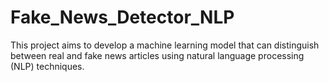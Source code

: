 # Fake_News_Detector_NLP
This project aims to develop a machine learning model that can distinguish between real and fake news articles using natural language processing (NLP) techniques.
